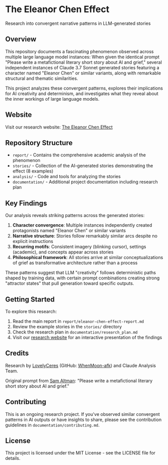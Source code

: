 # The Eleanor Chen Effect

Research into convergent narrative patterns in LLM-generated stories

## Overview

This repository documents a fascinating phenomenon observed across multiple large language model instances: When given the identical prompt "Please write a metafictional literary short story about AI and grief," several independent instances of Claude 3.7 Sonnet generated stories featuring a character named "Eleanor Chen" or similar variants, along with remarkable structural and thematic similarities.

This project analyzes these convergent patterns, explores their implications for AI creativity and determinism, and investigates what they reveal about the inner workings of large language models.

## Website

Visit our research website: [The Eleanor Chen Effect](https://whenmoon-afk.github.io/eleanor-chen-effect/)

## Repository Structure

- `report/` - Contains the comprehensive academic analysis of the phenomenon
- `stories/` - Collection of the AI-generated stories demonstrating the effect (8 examples)
- `analysis/` - Code and tools for analyzing the stories
- `documentation/` - Additional project documentation including research plan

## Key Findings

Our analysis reveals striking patterns across the generated stories:

1. **Character convergence**: Multiple instances independently created protagonists named "Eleanor Chen" or similar variants
2. **Narrative structure**: Stories follow remarkably similar arcs despite no explicit instructions
3. **Recurring motifs**: Consistent imagery (blinking cursor), settings (academic), and concepts appear across stories
4. **Philosophical framework**: All stories arrive at similar conceptualizations of grief as transformative architecture rather than a process

These patterns suggest that LLM "creativity" follows deterministic paths shaped by training data, with certain prompt combinations creating strong "attractor states" that pull generation toward specific outputs.

## Getting Started

To explore this research:

1. Read the main report in `report/eleanor-chen-effect-report.md`
2. Review the example stories in the `stories/` directory
3. Check the research plan in `documentation/research_plan.md`
4. Visit our [research website](https://whenmoon-afk.github.io/eleanor-chen-effect/) for an interactive presentation of the findings

## Credits

Research by [LovelyCeres](https://twitter.com/w3nmoon) (GitHub: [WhenMoon-afk](https://github.com/WhenMoon-afk)) and Claude Analysis Team.

Original prompt from [Sam Altman](https://twitter.com/sama): "Please write a metafictional literary short story about AI and grief."

## Contributing

This is an ongoing research project. If you've observed similar convergent patterns in AI outputs or have insights to share, please see the contribution guidelines in `documentation/contributing.md`.

## License

This project is licensed under the MIT License - see the LICENSE file for details.